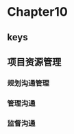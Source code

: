 <!--
 * @Author: your name
 * @Date: 2020-09-22 09:19:41
 * @LastEditTime: 2020-10-22 19:09:42
 * @LastEditors: Please set LastEditors
 * @Description: In User Settings Edit
 * @FilePath: \PMP\知识点\Chapter6\index.md
-->

# Chapter10

## keys

## 项目资源管理

### 规划沟通管理

### 管理沟通

### 监督沟通
